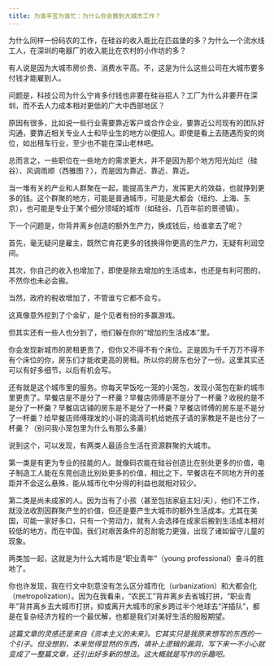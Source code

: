 ```yaml
---
title: 为谁辛苦为谁忙：为什么你会搬到大城市工作？
---
```


为什么同样一份码农的工作，在硅谷的收入能比在匹兹堡的多？为什么一个流水线工人，在深圳的电器厂的收入能比在农村的小作坊的多？

有人说是因为大城市房价贵、消费水平高。不，这是为什么这些公司在大城市要多付钱才能雇到人。

问题是，科技公司为什么宁肯多付钱也非要在硅谷招人？工厂为什么非要开在深圳，而不去人力成本相对更低的广大中西部地区？

原因有很多，比如说一些行业需要靠近客户或合作企业，要靠近公司现有的团队好沟通，要靠近相关专业人士和毕业生的地方以便招人。即使是看上去随遇而安的岗位，如出租车行业，至少也不能在深山老林吧。

总而言之，一些职位在一些地方的需求更大，并不是因为那个地方阳光灿烂（硅谷）、风调雨顺（西雅图？），而是因为靠近、靠近、靠近。



当一堆有关的产业和人群聚在一起，能提高生产力，发挥更大的效益，也就挣到更多的钱。这个群聚的地方，可能是普通城市，可能是大都会（纽约、上海、东京），也可能是专业于某个细分领域的城市（如硅谷、几百年前的景德镇）。

下一个问题是，你背井离乡创造的额外生产力，换成钱后，给谁拿去了呢？

首先，毫无疑问是雇主，既然它肯花更多的钱换得你更高的生产力，无疑有利润空间。

其次，你自己的收入也增加了，即使是除去增加的生活成本，也还是有利可图的，不然你也未必会搬。

当然，政府的税收增加了，不管谁亏它都不会亏。

这真像意外挖到了个金矿，是个见者有份的多赢游戏。

但其实还有一些人也分到了，他们躲在你的“增加的生活成本”里。



你会发现新城市的房租更贵了，但你又不得不有个床位。正是因为千千万万不得不有个床位的你，房东们才能收更高的房租。所以你的房东也分了一份。这里其实还可以有好多细节，以后有机会写。

还有就是这个城市里的服务。你每天早饭吃一笼的小笼包，发现小笼包在新的城市里更贵了。早餐店是不是分了一杯羹？早餐店师傅是不是分了一杯羹？收税的是不是分了一杯羹？早餐店店铺的房东是不是分了一杯羹？早餐店师傅的房东是不是分了一杯羹？给早餐店师傅理发的小哥的滴滴司机给她孩子请的家教是不是也分了一杯羹？（别问我小笼包里为什么有那么多羹）

说到这个，可以发现，有两类人最适合生活在资源群聚的大城市。

第一类是有更为专业的技能的人。就像码农能在硅谷创造比在别处更多的价值，电子制造工人能在东莞创造比别处更多的价值，相比之下，早餐店在不同地方开的差距并不会这么悬殊，能从城市化中分得的利益也就相对较少。



第二类是尚未成家的人。因为当有了小孩（甚至包括家庭主妇/夫），他们不工作，就没法收割因群聚产生的价值，但还是要产生大城市的额外生活成本。尤其在美国，可能一家好多口，只有一个劳动力，就有人会选择在成家后搬到生活成本相对较低的地方。而在中国，我们对艰苦条件的忍耐能力更强，出现了诸如留守儿童的现象。

两类加一起，这就是为什么大城市是“职业青年”（young professional）奋斗的胜地了。

你也许发现，我在行文中刻意没有怎么区分城市化（urbanization）和大都会化（metropolization）。因为在我看来，“农民工”背井离乡去省城打拼，“职业青年”背井离乡去大城市打拼，抑或离开大城市的家乡跨过半个地球去“洋插队”，都是在复杂经济方程的一个最优解，也都是我们对美好生活的殷殷期望。

*这篇文章的灵感还是来自《资本主义的未来》。它其实只是我原来想写的东西的一个引子。但没想到，本来觉得显然的东西，填补上逻辑的漏洞，写下来一不小心就变成了一整篇文章，还引出好多新的想法。这大概就是写作的乐趣吧。*
